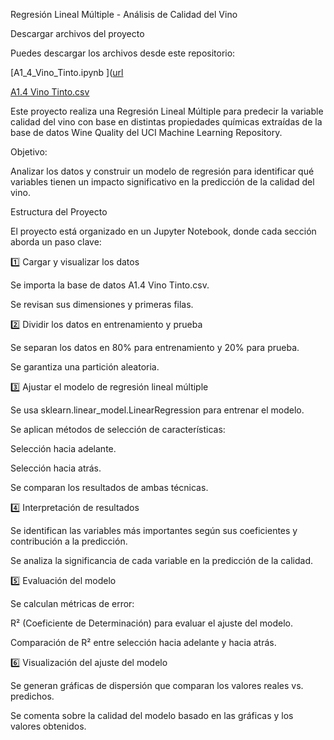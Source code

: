 Regresión Lineal Múltiple - Análisis de Calidad del Vino

Descargar archivos del proyecto

Puedes descargar los archivos desde este repositorio:

[A1_4_Vino_Tinto.ipynb
]([url](https://github.com/raulquinterog/Regresion-Vino/blob/4df0a10ecf5c00486535b66e6d83a7ec11d90658/A1_4_Vino_Tinto%20(1).ipynb)

[A1.4 Vino Tinto.csv
](https://github.com/raulquinterog/Regresion-Vino/blob/4df0a10ecf5c00486535b66e6d83a7ec11d90658/A1.4%20Vino%20Tinto.csv)

Este proyecto realiza una Regresión Lineal Múltiple para predecir la variable calidad del vino con base en distintas propiedades químicas extraídas de la base de datos Wine Quality del UCI Machine Learning Repository.

Objetivo:

Analizar los datos y construir un modelo de regresión para identificar qué variables tienen un impacto significativo en la predicción de la calidad del vino.

Estructura del Proyecto

El proyecto está organizado en un Jupyter Notebook, donde cada sección aborda un paso clave:

1️⃣ Cargar y visualizar los datos

Se importa la base de datos A1.4 Vino Tinto.csv.

Se revisan sus dimensiones y primeras filas.

2️⃣ Dividir los datos en entrenamiento y prueba

Se separan los datos en 80% para entrenamiento y 20% para prueba.

Se garantiza una partición aleatoria.

3️⃣ Ajustar el modelo de regresión lineal múltiple

Se usa sklearn.linear_model.LinearRegression para entrenar el modelo.

Se aplican métodos de selección de características:

Selección hacia adelante.

Selección hacia atrás.

Se comparan los resultados de ambas técnicas.

4️⃣ Interpretación de resultados

Se identifican las variables más importantes según sus coeficientes y contribución a la predicción.

Se analiza la significancia de cada variable en la predicción de la calidad.

5️⃣ Evaluación del modelo

Se calculan métricas de error:

R² (Coeficiente de Determinación) para evaluar el ajuste del modelo.

Comparación de R² entre selección hacia adelante y hacia atrás.

6️⃣ Visualización del ajuste del modelo

Se generan gráficas de dispersión que comparan los valores reales vs. predichos.

Se comenta sobre la calidad del modelo basado en las gráficas y los valores obtenidos.

